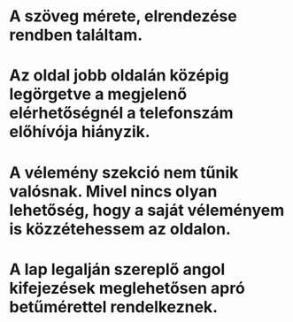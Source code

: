 # A szöveg mérete, elrendezése rendben találtam.
# Az oldal jobb oldalán középig legörgetve a megjelenő elérhetőségnél a telefonszám előhívója hiányzik.
# A vélemény szekció nem tűnik valósnak. Mivel nincs olyan lehetőség, hogy a saját véleményem is közzétehessem az oldalon.
# A lap legalján szereplő angol kifejezések meglehetősen apró betűmérettel rendelkeznek.

